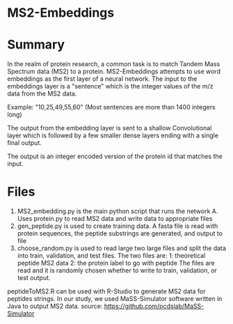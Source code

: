 # MS2-Embeddings

# Summary
  In the realm of protein research, a common task is to match Tandem Mass Spectrum
  data (MS2) to a protein.  MS2-Embeddings attempts to use word embeddings as the
  first layer of a neural network.  The input to the embeddings layer is a "sentence"
  which is the integer values of the m/z data from the MS2 data.

  Example: "10,25,49,55,60" (Most sentences are more than 1400 integers long)

  The output from the embedding layer is sent to a shallow Convolutional layer
  which is followed by a few smaller dense layers ending with a single final output.

  The output is an integer encoded version of the protein id that matches the input.

# Files
  1. MS2_embedding.py is the main python script that runs the network
    A. Uses protein.py to read MS2 data and write data to appropriate files
  2. gen_peptide.py is used to create training data.  A fasta file is read with protein
    sequences, the peptide substrings are generated, and output to file
  3. choose_random.py is used to read large two large files and split the data into
    train, validation, and test files.  The two files are:
      1: theoretical peptide MS2 data
      2: the protein label to go with peptide
    The files are read and it is randomly chosen whether to write to train, validation,
    or test output.

  peptideToMS2.R can be used with R-Studio to generate MS2 data for peptides strings.
  In our study, we used MaSS-Simulator software written in Java to output MS2 data.
    source: https://github.com/pcdslab/MaSS-Simulator

